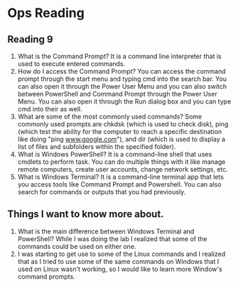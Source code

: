 # Ops Reading

## Reading 9 

1. What is the Command Prompt?
    It is a command line interpreter that is used to execute entered commands.
2. How do I access the Command Prompt?
    You can access the command prompt through the start menu and typing cmd into the search bar. You can also open it through the Power User Menu and you can also switch between PowerShell and Command Prompt through the Power User Menu. You can also open it through the Run dialog box and you can type cmd into their as well.
3. What are some of the most commonly used commands?
    Some commonly used prompts are chkdsk (which is used to check disk), ping (which test the ability for the computer to reach a specific destination like doing "ping www.google.com"), and dir (which is used to display a list of files and subfolders within the specified folder).
4. What is Windows PowerShell?
    It is a command-line shell that uses cmdlets to perform task. You can do multiple things with it like manage remote computers, create user accounts, change network settings, etc.
5. What is Windows Terminal?
    It is a command-line terminal app that lets you access tools like Command Prompt and Powershell. You can also search for commands or outputs that you had previously.

## Things I want to know more about.
1. What is the main difference between Windows Terminal and PowerShell? While I was doing the lab I realized that some of the commands could be used on either one.
2. I was starting to get use to some of the Linux commands and I realized that as I tried to use some of the same commands on Windows that I used on Linux wasn't working, so I would like to learn more Window's command prompts. 
